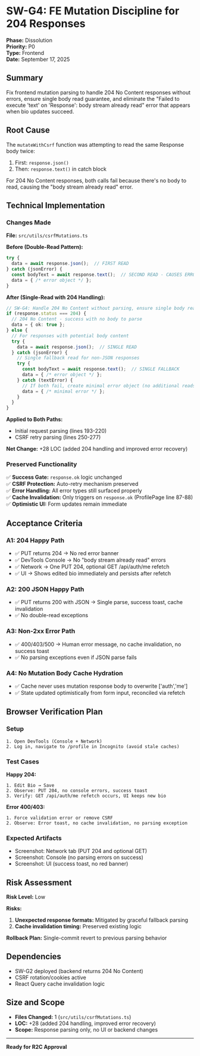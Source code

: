 # SW-G4: FE Mutation Discipline for 204 Responses

**Phase:** Dissolution  
**Priority:** P0  
**Type:** Frontend  
**Date:** September 17, 2025

## Summary

Fix frontend mutation parsing to handle 204 No Content responses without errors, ensure single body read guarantee, and eliminate the "Failed to execute 'text' on 'Response': body stream already read" error that appears when bio updates succeed.

## Root Cause

The `mutateWithCsrf` function was attempting to read the same Response body twice:
1. First: `response.json()`
2. Then: `response.text()` in catch block

For 204 No Content responses, both calls fail because there's no body to read, causing the "body stream already read" error.

## Technical Implementation

### Changes Made

**File:** `src/utils/csrfMutations.ts`

**Before (Double-Read Pattern):**
```typescript
try {
  data = await response.json();  // FIRST READ
} catch (jsonError) {
  const bodyText = await response.text();  // SECOND READ - CAUSES ERROR
  data = { /* error object */ };
}
```

**After (Single-Read with 204 Handling):**
```typescript
// SW-G4: Handle 204 No Content without parsing, ensure single body read
if (response.status === 204) {
  // 204 No Content - success with no body to parse
  data = { ok: true };
} else {
  // For responses with potential body content
  try {
    data = await response.json();  // SINGLE READ
  } catch (jsonError) {
    // Single fallback read for non-JSON responses
    try {
      const bodyText = await response.text();  // SINGLE FALLBACK
      data = { /* error object */ };
    } catch (textError) {
      // If both fail, create minimal error object (no additional reads)
      data = { /* minimal error */ };
    }
  }
}
```

**Applied to Both Paths:**
- Initial request parsing (lines 193-220)
- CSRF retry parsing (lines 250-277)

**Net Change:** +28 LOC (added 204 handling and improved error recovery)

### Preserved Functionality

✅ **Success Gate:** `response.ok` logic unchanged  
✅ **CSRF Protection:** Auto-retry mechanism preserved  
✅ **Error Handling:** All error types still surfaced properly  
✅ **Cache Invalidation:** Only triggers on `response.ok` (ProfilePage line 87-88)  
✅ **Optimistic UI:** Form updates remain immediate  

## Acceptance Criteria

### A1: 204 Happy Path
- ✅ PUT returns 204 → No red error banner
- ✅ DevTools Console → No "body stream already read" errors
- ✅ Network → One PUT 204, optional GET /api/auth/me refetch
- ✅ UI → Shows edited bio immediately and persists after refetch

### A2: 200 JSON Happy Path  
- ✅ PUT returns 200 with JSON → Single parse, success toast, cache invalidation
- ✅ No double-read exceptions

### A3: Non-2xx Error Path
- ✅ 400/403/500 → Human error message, no cache invalidation, no success toast
- ✅ No parsing exceptions even if JSON parse fails

### A4: No Mutation Body Cache Hydration
- ✅ Cache never uses mutation response body to overwrite ['auth','me']
- ✅ State updated optimistically from form input, reconciled via refetch

## Browser Verification Plan

### Setup
```
1. Open DevTools (Console + Network)
2. Log in, navigate to /profile in Incognito (avoid stale caches)
```

### Test Cases

**Happy 204:**
```
1. Edit Bio → Save
2. Observe: PUT 204, no console errors, success toast
3. Verify: GET /api/auth/me refetch occurs, UI keeps new bio
```

**Error 400/403:**
```
1. Force validation error or remove CSRF
2. Observe: Error toast, no cache invalidation, no parsing exception
```

### Expected Artifacts
- Screenshot: Network tab (PUT 204 and optional GET)
- Screenshot: Console (no parsing errors on success)  
- Screenshot: UI (success toast, no red banner)

## Risk Assessment

**Risk Level:** Low

**Risks:**
1. **Unexpected response formats:** Mitigated by graceful fallback parsing
2. **Cache invalidation timing:** Preserved existing logic

**Rollback Plan:** Single-commit revert to previous parsing behavior

## Dependencies

- SW-G2 deployed (backend returns 204 No Content)
- CSRF rotation/cookies active
- React Query cache invalidation logic

## Size and Scope

- **Files Changed:** 1 (`src/utils/csrfMutations.ts`)
- **LOC:** +28 (added 204 handling, improved error recovery)
- **Scope:** Response parsing only, no UI or backend changes

---

**Ready for R2C Approval**
